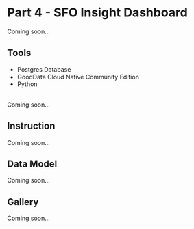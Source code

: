 # Part 4 - SFO Insight Dashboard
Coming soon...

## Tools
<ul>
	<li>Postgres Database</li>
	<li>GoodData Cloud Native Community Edition</li>
	<li>Python</li>
</ul>

<br>
Coming soon...

## Instruction
Coming soon...

## Data Model
Coming soon...

## Gallery
Coming soon...